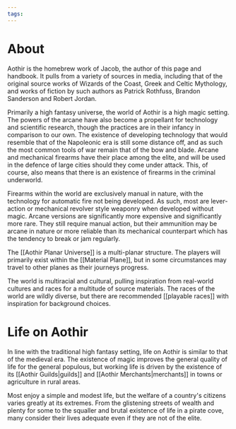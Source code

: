 ```yaml
---
tags:
---
```

# About
Aothir is the homebrew work of Jacob, the author of this page and handbook. It pulls from a variety of sources in media, including that of the original source works of Wizards of the Coast, Greek and Celtic Mythology, and works of fiction by such authors as Patrick Rothfuss, Brandon Sanderson and Robert Jordan.

Primarily a high fantasy universe, the world of Aothir is a high magic setting. The powers of the arcane have also become a propellant for technology and scientific research, though the practices are in their infancy in comparison to our own. The existence of developing technology that would resemble that of the Napoleonic era is still some distance off, and as such the most common tools of war remain that of the bow and blade. Arcane and mechanical firearms have their place among the elite, and will be used in the defence of large cities should they come under attack. This, of course, also means that there is an existence of firearms in the criminal underworld.

Firearms within the world are exclusively manual in nature, with the technology for automatic fire not being developed. As such, most are lever-action or mechanical revolver style weaponry when developed without magic. Arcane versions are significantly more expensive and significantly more rare. They still require manual action, but their ammunition may be arcane in nature or more reliable than its mechanical counterpart which has the tendency to break or jam regularly.

The [[Aothir Planar Universe]] is a multi-planar structure. The players will primarily exist within the [[Material Plane]], but in some circumstances may travel to other planes as their journeys progress.

The world is multiracial and cultural, pulling inspiration from real-world cultures and races for a multitude of source materials. The races of the world are wildly diverse, but there are recommended [[playable races]] with inspiration for background choices.
# Life on Aothir
In line with the traditional high fantasy setting, life on Aothir is similar to that of the medieval era. The existence of magic improves the general quality of life for the general populous, but working life is driven by the existence of its [[Aothir Guilds|guilds]] and [[Aothir Merchants|merchants]] in towns or agriculture in rural areas.

Most enjoy a simple and modest life, but the welfare of a country's citizens varies greatly at its extremes. From the glistening streets of wealth and plenty for some to the squaller and brutal existence of life in a pirate cove, many consider their lives adequate even if they are not of the elite.